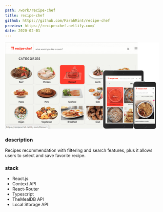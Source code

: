```yaml
---
path: /work/recipe-chef
title: recipe-chef
github: https://github.com/FarahMint/recipe-chef
preview: https://recipeschef.netlify.com/
date: 2020-02-01
---
```


 ![recipe-chef-screens](../images/recipe-chef-screens.png)

<div class="template--grid">


<div>
<h3>description</h3>
<p> Recipes recommendation with filtering and search features, plus it allows users to select and save favorite recipe.
</p>
</div>
<div>
<h3>stack</h3>
<ul>
<li>React.js</li>
<li>Context API </li>
<li>React-Router</li>
<li>Typescript</li>
<li>TheMealDB API</li>
<li>Local Storage API</li>
</ul>
</div>
</div>




   
